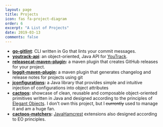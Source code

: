 ```yaml
---
layout: page
title: Projects
icon: fas fa-project-diagram
order: 6
excerpt: "A List of Projects"
date: 2019-03-13
comments: false
---
```


* **[go-gitlint](https://github.com/llorllale/go-gitlint)**: CLI written in Go that lints your commit messages.
* **[youtrack-api](https://llorllale.github.io/youtrack-api)**: an object-oriented, Java API for [YouTrack](https://www.jetbrains.com/youtrack/).
* **[releasecat-maven-plugin](https://llorllale.github.io/releasecat-maven-plugin):**  a maven plugin that creates GitHub releases for your project. 
* **[loggit-maven-plugin](https://llorllale.github.io/loggit-maven-plugin):** a maven plugin that generates changelog and release notes for projects using git
* **[jconfigurations](http://llorllale.github.io/jconfigurations):** a Java library that provides simple and intuitive injection of configurations into object attributes
* **[cactoos](https://github.com/yegor256/cactoos):** showcase of clean, reusable and composable object-oriented primitives written in Java and designed according to the principles of [Elegant Objects](https://www.elegantobjects.org/#principles). I don't own this project, but I ~~currently~~ used to manage it and am a huge fan.
* **[cactoos-matchers](https://github.com/llorllale/cactoos-matchers):** [JavaHamcrest](http://hamcrest.org/JavaHamcrest/) extensions also designed according to EO principles.

